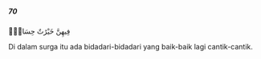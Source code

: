 ##### 70

<span class="ayah">فِيهِنَّ خَيْرَٰتٌ حِسَانٌۭ</span>

<span class="ayah_translation">Di dalam surga itu ada bidadari-bidadari yang baik-baik lagi cantik-cantik.</span>
